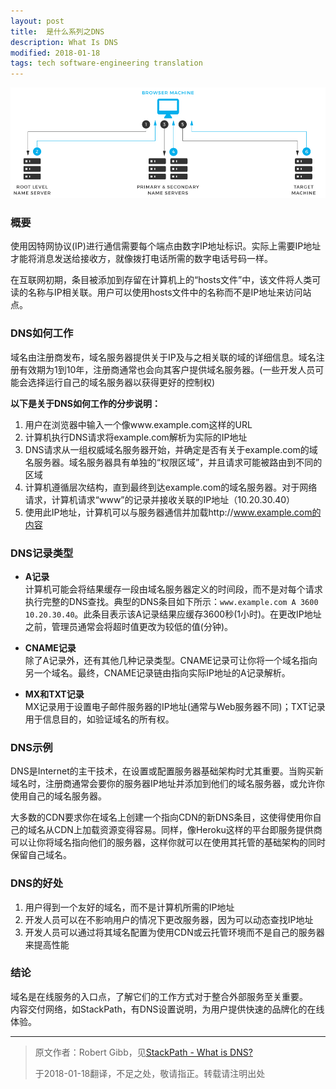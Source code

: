 ```yaml
---
layout: post
title:  是什么系列之DNS
description: What Is DNS
modified: 2018-01-18
tags: tech software-engineering translation
---
```


![load-balancing](/assets/images/dns.png)

### 概要
使用因特网协议(IP)进行通信需要每个端点由数字IP地址标识。实际上需要IP地址才能将消息发送给接收方，就像拨打电话所需的数字电话号码一样。

在互联网初期，条目被添加到存留在计算机上的“hosts文件”中，该文件将人类可读的名称与IP相关联。用户可以使用hosts文件中的名称而不是IP地址来访问站点。

### DNS如何工作
域名由注册商发布，域名服务器提供关于IP及与之相关联的域的详细信息。域名注册有效期为1到10年，注册商通常也会向其客户提供域名服务器。(一些开发人员可能会选择运行自己的域名服务器以获得更好的控制权)

__以下是关于DNS如何工作的分步说明：__
1. 用户在浏览器中输入一个像www.example.com这样的URL
2. 计算机执行DNS请求将example.com解析为实际的IP地址
3. DNS请求从一组权威域名服务器开始，并确定是否有关于example.com的域名服务器。域名服务器具有单独的“权限区域”，并且请求可能被路由到不同的区域
4. 计算机遵循层次结构，直到最终到达example.com的域名服务器。对于网络请求，计算机请求“www”的记录并接收关联的IP地址（10.20.30.40）
5. 使用此IP地址，计算机可以与服务器通信并加载http://www.example.com的内容

### DNS记录类型
+ __A记录__   
计算机可能会将结果缓存一段由域名服务器定义的时间段，而不是对每个请求执行完整的DNS查找。典型的DNS条目如下所示：`www.example.com A 3600 10.20.30.40`。此条目表示该A记录结果应缓存3600秒(1小时)。在更改IP地址之前，管理员通常会将超时值更改为较低的值(分钟)。

+ __CNAME记录__   
除了A记录外，还有其他几种记录类型。CNAME记录可让你将一个域名指向另一个域名。最终，CNAME记录链由指向实际IP地址的A记录解析。

+ __MX和TXT记录__    
MX记录用于设置电子邮件服务器的IP地址(通常与Web服务器不同)；TXT记录用于信息目的，如验证域名的所有权。

### DNS示例
DNS是Internet的主干技术，在设置或配置服务器基础架构时尤其重要。当购买新域名时，注册商通常会要你的服务器IP地址并添加到他们的域名服务器，或允许你使用自己的域名服务器。

大多数的CDN要求你在域名上创建一个指向CDN的新DNS条目，这使得使用你自己的域名从CDN上加载资源变得容易。同样，像Heroku这样的平台即服务提供商可以让你将域名指向他们的服务器，这样你就可以在使用其托管的基础架构的同时保留自己域名。

### DNS的好处
1. 用户得到一个友好的域名，而不是计算机所需的IP地址
2. 开发人员可以在不影响用户的情况下更改服务器，因为可以动态查找IP地址
3. 开发人员可以通过将其域名配置为使用CDN或云托管环境而不是自己的服务器来提高性能

### 结论
域名是在线服务的入口点，了解它们的工作方式对于整合外部服务至关重要。    
内容交付网络，如StackPath，有DNS设置说明，为用户提供快速的品牌化的在线体验。

---

> 原文作者：Robert Gibb，见[StackPath - What is DNS?][1]
>
> 于2018-01-18翻译，不足之处，敬请指正。转载请注明出处

[1]: https://blog.stackpath.com/glossary/dns/
